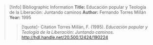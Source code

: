 >[!info] Bibliographic Information
>**Title:** Educación popular y Teología de la Liberación: Juntando caminos
>**Author:** Fernando Torres Millán
>**Year:** 1995
>>[!quote]- Citation
>>Torres Millán, F. (1995). _Educación popular y Teología de la Liberación: Juntando caminos_. http://hdl.handle.net/20.500.12424/190224
